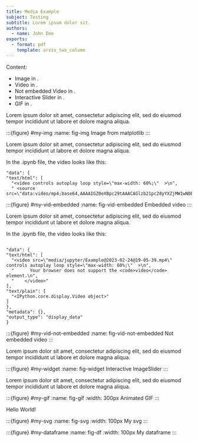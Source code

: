 ```yaml
---
title: Media Example
subject: Testing
subtitle: Lorem ipsum dolor sit.
authors:
  - name: John Doe
exports:
  - format: pdf
    template: arxiv_two_column
---
```


Content:

* Image in [](#fig-img).  
* Video in [](#fig-vid-embedded).  
* Not embedded Video in [](#fig-vid-not-embedded).  
* Interactive Slider in [](#fig-widget).  
* GIF in [](#fig-gif).  


Lorem ipsum dolor sit amet, consectetur adipiscing elit, sed do eiusmod tempor incididunt ut labore et dolore magna aliqua. 

:::{figure} #my-img
:name: fig-img
Image from matplotlib
:::

Lorem ipsum dolor sit amet, consectetur adipiscing elit, sed do eiusmod tempor incididunt ut labore et dolore magna aliqua.

In the .ipynb file, the video looks like this:

```
"data": {
"text/html": [
  "<video controls autoplay loop style=\"max-width: 60%;\"  >\n",
  " <source src=\"data:video/mp4;base64,AAAAIGZ0eXBpc29tAAACAGlzb21pc28yYXZjMW1wNDEAAAAIZnJlZQAAMyttZGF0AAACrgYF//+q3EXpvebZSLeWLNgg2SPu73gyNjQgLSBjb3JlIDE2NCByMzA5NSBiYWVlNDAwIC0gSC4yNjQvTVBFRy00IEFWQyBjb2RlYyAtIENvcHlsZWZ0IDIwMDMtMjAyMiAtI...
```

:::{figure} #my-vid-embedded
:name: fig-vid-embedded
Embedded video
:::

Lorem ipsum dolor sit amet, consectetur adipiscing elit, sed do eiusmod tempor incididunt ut labore et dolore magna aliqua.


In the .ipynb file, the video looks like this:

```

"data": {
"text/html": [
  "<video src=\"media/jupyter/Example@2023-02-24@19-05-39.mp4\" controls autoplay loop style=\"max-width: 60%;\"  >\n",
  "      Your browser does not support the <code>video</code> element.\n",
  "    </video>"
],
"text/plain": [
  "<IPython.core.display.Video object>"
]
},
"metadata": {},
"output_type": "display_data"
}
```

:::{figure} #my-vid-not-embedded
:name: fig-vid-not-embedded
Not embedded video
:::

Lorem ipsum dolor sit amet, consectetur adipiscing elit, sed do eiusmod tempor incididunt ut labore et dolore magna aliqua.


:::{figure} #my-widget
:name: fig-widget
Interactive ImageSlider
:::

Lorem ipsum dolor sit amet, consectetur adipiscing elit, sed do eiusmod tempor incididunt ut labore et dolore magna aliqua.

:::{figure} #my-gif
:name: fig-gif
:width: 300px
Animated GIF
:::


Hello World!

:::{figure} #my-svg
:name: fig-svg
:width: 100px
My svg
:::


:::{figure} #my-dataframe
:name: fig-df
:width: 100px
My dataframe
:::




 <!-- For pdf export, run `myst build 01-hello.md` -->